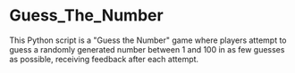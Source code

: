 # Guess_The_Number
This Python script is a "Guess the Number" game where players attempt to guess a randomly generated number between 1 and 100 in as few guesses as possible, receiving feedback after each attempt.
